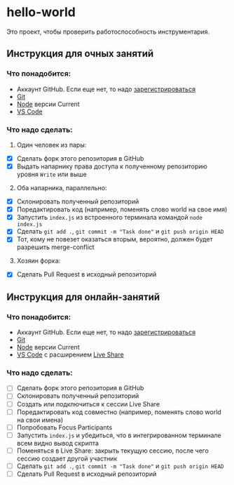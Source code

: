 # hello-world

Это проект, чтобы проверить работоспособность инструментария.

## Инструкция для очных занятий
### Что понадобится:
* Аккаунт GitHub. Если еще нет, то надо [зарегистрироваться](https://github.com/join)
* [Git](https://git-scm.com/)
* [Node](https://nodejs.org/en/) версии Current
* [VS Code](https://code.visualstudio.com/)

### Что надо сделать:
1. Один человек из пары:
- [X] Сделать форк этого репозитория в GitHub
- [X] Выдать напарнику права доступа к полученному репозиторию уровня `Write` или выше
2. Оба напарника, параллельно:
- [X] Склонировать полученный репозиторий
- [X] Поредактировать код (например, поменять слово world на свое имя)
- [X] Запустить `index.js` из встроенного терминала командой `node index.js`
- [X] Сделать `git add .`, `git commit -m "Task done"` и `git push origin HEAD`
- [X] Тот, кому не повезет оказаться вторым, вероятно, должен будет разрешить merge-conflict
3. Хозяин форка:
- [X] Сделать Pull Request в исходный репозиторий

## Инструкция для онлайн-занятий
### Что понадобится:
* Аккаунт GitHub. Если еще нет, то надо [зарегистрироваться](https://github.com/join)
* [Git](https://git-scm.com/)
* [Node](https://nodejs.org/en/) версии Current
* [VS Code](https://code.visualstudio.com/) с расширением [Live Share](https://marketplace.visualstudio.com/items?itemName=MS-vsliveshare.vsliveshare-pack)

### Что надо сделать:
- [ ] Сделать форк этого репозитория в GitHub
- [ ] Склонировать полученный репозиторий
- [ ] Создать или подключиться к сессии Live Share
- [ ] Поредактировать код совместно (например, поменять слово world на свои имена)
- [ ] Попробовать Focus Participants
- [ ] Запустить `index.js` и убедиться, что в интегрированном терминале всем видно вывод скрипта
- [ ] Поменяться в Live Share: закрыть текущую сессию, после чего сессию создает другой участник
- [ ] Сделать `git add .`, `git commit -m "Task done"` и `git push origin HEAD`
- [ ] Сделать Pull Request в исходный репозиторий
